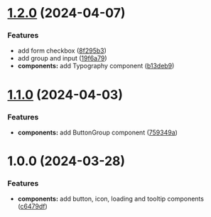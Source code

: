 # [1.2.0](https://github.com/light-tower-team/ui/compare/v1.1.0...v1.2.0) (2024-04-07)


### Features

* add form checkbox ([8f295b3](https://github.com/light-tower-team/ui/commit/8f295b35a7f3730d54dc7961eec2b61879211614))
* add group and input ([19f6a79](https://github.com/light-tower-team/ui/commit/19f6a79dc3654a8b1751ce7e9ea60442604b97b4))
* **components:** add Typography component ([b13deb9](https://github.com/light-tower-team/ui/commit/b13deb9cded04fe3c1fdca3466439e1bb83b71ff))

# [1.1.0](https://github.com/light-tower-team/ui/compare/v1.0.0...v1.1.0) (2024-04-03)


### Features

* **components:** add ButtonGroup component ([759349a](https://github.com/light-tower-team/ui/commit/759349a4bf1894858bf811aa1ae794a494f49a98))

# 1.0.0 (2024-03-28)

### Features

- **components:** add button, icon, loading and tooltip components ([c6479df](https://github.com/light-tower-team/ui/commit/c6479dfc5b12d6bdfa4592e789f29f4212ff7eed))
